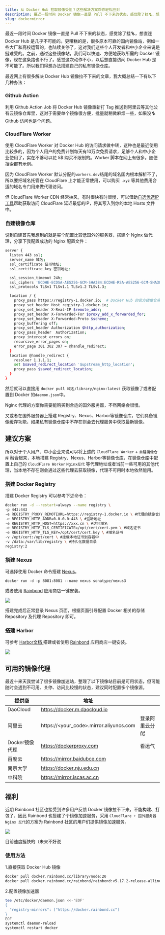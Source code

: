```yaml
---
title: 从 Docker Hub 拉取镜像受阻？这些解决方案帮你轻松应对
description: 最近一段时间 Docker 镜像一直是 Pull 不下来的状态，感觉除了挂🪜，想直连 Docker Hub 是几乎不可能的。更糟糕的是，很多原本可靠的国内镜像站，例如一些大厂和高校运营的，也陆续关停了，这对我们这些个人开发者和中小企业来说是挺难受的。之前，通过这些镜像站，我们可以快速、方便地获取所需的 Docker 镜像，现在这条路也不行了。感觉这次动作不小，以后想直接访问 Docker Hub 是不可能了。所以我们得想办法搭建自己的私有镜像仓库。
slug: dockermirror
---
```



最近一段时间 Docker 镜像一直是 Pull 不下来的状态，感觉除了挂🪜，想直连 Docker Hub 是几乎不可能的。更糟糕的是，很多原本可靠的国内镜像站，例如一些大厂和高校运营的，也陆续关停了，这对我们这些个人开发者和中小企业来说是挺难受的。之前，通过这些镜像站，我们可以快速、方便地获取所需的 Docker 镜像，现在这条路也不行了。感觉这次动作不小，以后想直接访问 Docker Hub 是不可能了。所以我们得想办法搭建自己的私有镜像仓库。

最近网上有很多解决 Docker Hub 镜像拉不下来的文章，我大概总结一下有以下几种办法：

### Github Action

利用 Github Action Job 将 Docker Hub 镜像重新打 Tag 推送到阿里云等其他公有云镜像仓库里，这对于需要单个镜像很方便，批量就稍微麻烦一些，如果没🪜Github 访问也是个问题。

### CloudFlare Worker

使用 CloudFlare Worker 对 Docker Hub 的访问请求做中转，这种也是最近使用比较多的，因为个人用户的免费计划每天有10万次免费请求，足够个人和中小企业使用了，实在不够可以花 5$ 购买不限制的。Worker 脚本在网上有很多，随便搜索都有示例。

因为 CloudFlare Worker 默认分配的`workers.dev`结尾的域名国内根本解析不了，所以要把域名托管在 CloudFlare 上才能正常使用，可以购买 `.xyz` 等其他费用合适的域名专门用来做代理访问。

但 CloudFlare Worker CDN 经常抽风，有时很快有时很慢，可以借助[自选优选IP工具](https://github.com/XIU2/CloudflareSpeedTest)帮助获取访问 CloudFlare 延迟最低的IP，将其写入到你的本地 Hosts 文件中。

### 自建镜像仓库

说到自建首先我想到的就是买个配置比较低国外的服务器，搭建个 Nginx 做代理，分享下我配置成功的 Nginx 配置文件：

```bash
server {
  listen 443 ssl;
  server_name 域名;
  ssl_certificate 证书地址;
  ssl_certificate_key 密钥地址;

  ssl_session_timeout 24h;
  ssl_ciphers 'ECDHE-ECDSA-AES256-GCM-SHA384:ECDHE-RSA-AES256-GCM-SHA384:ECDHE-ECDSA-CHACHA20-POLY1305:ECDHE-RSA-CHACHA20-POLY1305:ECDHE-ECDSA-AES128-GCM-SHA256:ECDHE-RSA-AES128-GCM-SHA256';
  ssl_protocols TLSv1 TLSv1.1 TLSv1.2 TLSv1.3;

  location / {
    proxy_pass https://registry-1.docker.io;  # Docker Hub 的官方镜像仓库
    proxy_set_header Host registry-1.docker.io;
    proxy_set_header X-Real-IP $remote_addr;
    proxy_set_header X-Forwarded-For $proxy_add_x_forwarded_for;
    proxy_set_header X-Forwarded-Proto $scheme;
    proxy_buffering off;
    proxy_set_header Authorization $http_authorization;
    proxy_pass_header  Authorization;
    proxy_intercept_errors on;
    recursive_error_pages on;
    error_page 301 302 307 = @handle_redirect;
  }
  location @handle_redirect {
    resolver 1.1.1.1;
    set $saved_redirect_location '$upstream_http_location';
    proxy_pass $saved_redirect_location;
  }
}
```

然后就可以直接用 `docker pull 域名/library/nginx:latest` 获取镜像了或者配置到 Docker 的`daemon.json`中。

Nginx 代理的方案你需要能购买到合适的国外服务器，不然网络会很慢。

又或者在国外服务器上搭建 Registry、Nexus、Harbor等镜像仓库，它们具备镜像缓存功能，如果私有镜像仓库中不存在则会去代理服务中获取最新镜像。

## 建议方案

所以对于个人用户、中小企业来说可以将上述的 `CloudFlare Worker` + `自建镜像仓库` 融合起来，本地搭建 Registry、Nexus、Harbor等镜像仓库，在镜像仓库中配置上自己的 `CloudFlare Worker` `Nginx反代` 等代理地址或者当前一些可用的其他代理，当本地不存在则会通过这些代理去获取镜像，代理不可用时本地依然能用。

### 搭建 Docker Registry

搭建 Docker Registry 可以参考下述命令：

```bash
docker run -d --restart=always --name registry \
-p 443:443
-e REGISTRY_PROXY_REMOTEURL=https://registry-1.docker.io \ #代理的镜像仓库URL
-e REGISTRY_HTTP_ADDR=0.0.0.0:443 \ #监听地址
-e REGISTRY_HTTP_HOST=https://xxx.cn \ #访问域名
-e REGISTRY_HTTP_TLS_CERTIFICATE=/opt/cert/cert.pem \ #域名证书
-e REGISTRY_HTTP_TLS_KEY=/opt/cert/cert.key \ #域名证书
-v /opt/cert:/opt/cert \ #挂载本地证书到容器中
-v /data:/var/lib/registry \ #持久化数据目录
registry:2
```

### 搭建 Nexus

可选择使用 Docker 命令搭建 [Nexus](https://github.com/sonatype/docker-nexus3)。

```
docker run -d -p 8081:8081 --name nexus sonatype/nexus3
```

或者使用 [Rainbond](https://www.rainbond.com/docs/quick-start/quick-install) 应用商店一键安装。

![](https://static.goodrain.com/wechat/docker-proxy/1.png)

搭建完成后正常登录 Nexus 页面，根据页面引导配置 Docker 相关的存储 Repository 及代理 Repository 即可。

### 搭建 Harbor

可参考 [Harbor文档 ](https://goharbor.io/docs/2.11.0/install-config/)搭建或者使用 [Rainbond](https://www.rainbond.com/docs/quick-start/quick-install) 应用商店一键安装。

![](https://static.goodrain.com/wechat/docker-proxy/2.png)

## 可用的镜像代理

最近十来天我尝试了很多镜像加速站，整理了以下镜像站目前是可用状态，但可能随时会遇到不可用、关停、访问比较慢的状态，建议同时配置多个镜像源。

| 提供商         | 地址                                       |                |
| -------------- |------------------------------------------| -------------- |
| DaoCloud       | https://docker.m.daocloud.io             |                |
| 阿里云         | https://\<your_code>.mirror.aliyuncs.com | 登录阿里云分配 |
| Docker镜像代理 | https://dockerproxy.com                  | 看运气         |
| 百度云         | https://mirror.baidubce.com              |                |
| 南京大学       | https://docker.nju.edu.cn                |                |
| 中科院         | https://mirror.iscas.ac.cn               |                |

## 福利

近期 Rainbond 社区也接受到许多用户反馈 Docker 镜像拉不下来，不能构建、打包了，因此 Rainbond 也搭建了个镜像加速服务，采用 `CloudFlare + 国外服务器 Nginx 反代`的方案为 Rainbond 社区的用户们提供镜像加速服务。

![](https://static.goodrain.com/wechat/docker-proxy/3.png)

目前速度挺快的（未来不好说

### 使用方法

1.直接获取 Docker Hub 镜像

```bash
docker pull docker.rainbond.cc/library/node:20
docker pull docker.rainbond.cc/rainbond/rainbond:v5.17.2-release-allinone
```

2.配置镜像加速器

```bash
tee /etc/docker/daemon.json <<-'EOF'
{
  "registry-mirrors": ["https://docker.rainbond.cc"]
}
EOF
systemctl daemon-reload
systemctl restart docker
```
